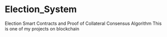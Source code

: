 # Election_System
Election Smart Contracts and Proof of Collateral Consensus Algorithm
This is one of my projects on blockchain 
